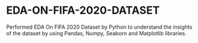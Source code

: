 # EDA-ON-FIFA-2020-DATASET

Performed EDA On FIFA 2020 Dataset by Python to understand the insights of the dataset by using Pandas, Numpy, Seaborn and Matplotlib libraries.
